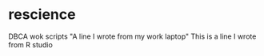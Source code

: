 # rescience
DBCA wok scripts
"A line I wrote from my work laptop" 
This is a line I wrote from R studio
